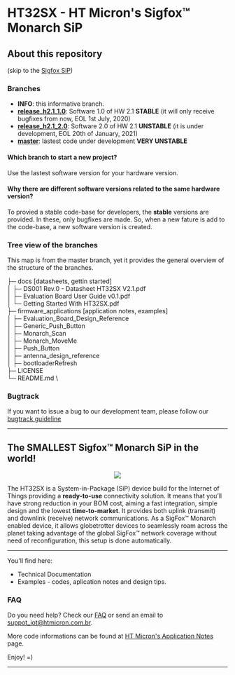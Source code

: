 # HT32SX - HT Micron's Sigfox™ Monarch SiP



## About this repository

(skip to the [Sigfox SiP](#the-smallest-sigfox-monarch-sip-in-the-world))

### Branches

* **INFO**: this informative branch.
* **[release_h2.1_1.0](https://github.com/htmicron/ht32sx/tree/release_h2.1_1.0)**: Software 1.0 of HW 2.1 **STABLE** (it will only receive bugfixes from now, EOL 1st July, 2020)
* **[release_h2.1_2.0](https://github.com/htmicron/ht32sx/tree/release_h2.1_2.0)**: Software 2.0 of HW 2.1 **UNSTABLE** (it is under development, EOL 20th of January, 2021)
* **[master](https://github.com/htmicron/ht32sx/tree/master)**: lastest code under development **VERY UNSTABLE**

#### Which branch to start a new project?
Use the lastest software version for your hardware version.

#### Why there are different software versions related to the same hardware version?
To provied a stable code-base for developers, the **stable** versions are provided. In these, only bugfixes are made. So, when a new fature is add to the code-base, a new software version is created.

### Tree view of the branches

This map is from the master branch, yet it provides the general overview of the structure of the branches.

  ├─ docs \[datasheets, gettin started\] \
  │  ├─ DS001 Rev.0 - Datasheet HT32SX V2.1.pdf \
  │  ├─ Evaluation Board User Guide v0.1.pdf \
  │  └─ Getting Started With HT32SX.pdf \
  ├─ firmware_applications \[application notes, examples\] \
  │  ├─ Evaluation_Board_Design_Reference \
  │  ├─ Generic_Push_Button \
  │  ├─ Monarch_Scan \
  │  ├─ Monarch_MoveMe \
  │  ├─ Push_Button \
  │  ├─ antenna_design_reference \
  │  ├─ bootloaderRefresh \
  ├─ LICENSE \
  └─ README.md \


### Bugtrack
If you want to issue a bug to our development team, please follow our [bugtrack guideline](How_to_bugtracker.md)

<hr>

## The SMALLEST Sigfox™ Monarch SiP in the world!

<div align="center">
  <img src="https://encrypted-tbn0.gstatic.com/images?q=tbn:ANd9GcSesenrhZDRBpVRdUHpQ5ouT6wUTu0t0zaYtSI5GZqXJjGc2tor4Q&s">
</div>

The HT32SX is a System-in-Package (SiP) device build for the Internet of Things providing a **ready-to-use** connectivity solution.
It means that you’ll have strong reduction in your BOM cost, aiming a fast integration, simple design and the lowest **time-to-market**. It provides both uplink (transmit) and downlink (receive) network communications. As a SigFox™ Monarch enabled device, it allows globetrotter devices to seamlessly roam across the planet taking advantage of the global SigFox™ network coverage without need of reconfiguration, this setup is done automatically.

<hr>

You'll find here:
*  Technical Documentation
*  Examples - codes, aplication notes and design tips.

### FAQ

Do you need help? Check our [FAQ](https://htmicron.github.io/FAQ/html/index.html) or send an email to suppot_iot@htmicron.com.br. 


More code informations can be found at [HT Micron's Application Notes](https://htmicron.github.io/index.html) page.

Enjoy! =)

---
